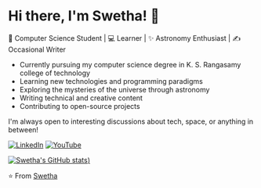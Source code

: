 # Hi there, I'm Swetha! 👋

🌌 Computer Science Student | 💻 Learner | ✨ Astronomy Enthusiast | ✍️ Occasional Writer
- Currently pursuing my computer science degree in K. S. Rangasamy college of technology
- Learning new technologies and programming paradigms
- Exploring the mysteries of the universe through astronomy
- Writing technical and creative content
- Contributing to open-source projects


I'm always open to interesting discussions about tech, space, or anything in between!

[![LinkedIn](https://img.shields.io/badge/LinkedIn-0077B5?style=for-the-badge&logo=linkedin&logoColor=white)](https://www.linkedin.com/in/swetha-venkat-universian-97ab847a?utm_source=share&utm_campaign=share_via&utm_content=profile&utm_medium=android_app)
[![YouTube](https://img.shields.io/badge/YouTube-FF0000?style=for-the-badge&logo=youtube&logoColor=white)](https://youtube.com/channel/UC8NMyEMFbQTsSWUAtPRlk4Q)

[//]: # (You can add GitHub stats later when you have more activity)
[![Swetha's GitHub stats](https://github-readme-stats.vercel.app/api?username=Universal-codeweb&show_icons=true&theme=tokyonight))](https://github.com/Universal-codeweb/github-readme-stats)


⭐ From [Swetha](https://github.com/Universal-codeweb)
